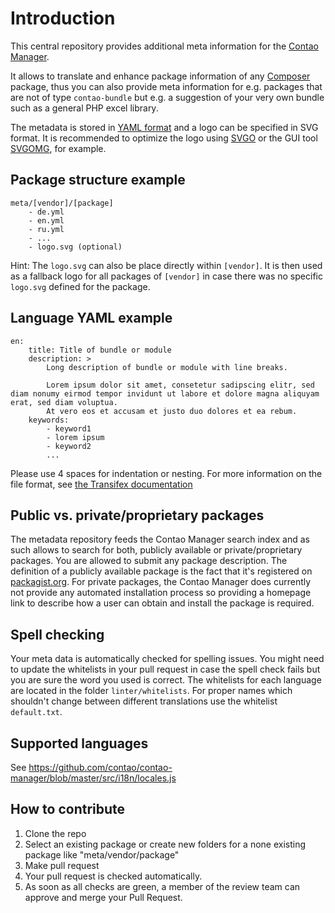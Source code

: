 # Introduction

This central repository provides additional meta information for the [Contao Manager][3].

It allows to translate and enhance package information of any [Composer][1] package, thus you can also
provide meta information for e.g. packages that are not of type `contao-bundle` but e.g. a suggestion of
your very own bundle such as a general PHP excel library.

The metadata is stored in [YAML format][4] and a logo can be specified in SVG format. It is recommended to 
optimize the logo using [SVGO][6] or the GUI tool [SVGOMG][7], for example.

## Package structure example

```
meta/[vendor]/[package]
    - de.yml
    - en.yml
    - ru.yml
    - ...
    - logo.svg (optional)
```

Hint: The `logo.svg` can also be place directly within `[vendor]`. It is then used as a fallback logo for all packages of
`[vendor]` in case there was no specific `logo.svg` defined for the package.

## Language YAML example

```
en:
    title: Title of bundle or module
    description: >
        Long description of bundle or module with line breaks.

        Lorem ipsum dolor sit amet, consetetur sadipscing elitr, sed diam nonumy eirmod tempor invidunt ut labore et dolore magna aliquyam erat, sed diam voluptua.
        At vero eos et accusam et justo duo dolores et ea rebum.
    keywords:
        - keyword1
        - lorem ipsum
        - keyword2
        ...
```


Please use 4 spaces for indentation or nesting.
For more information on the file format, see [the Transifex documentation][2]

## Public vs. private/proprietary packages

The metadata repository feeds the Contao Manager search index and as such allows to search for both, publicly available
or private/proprietary packages. You are allowed to submit any package description. The definition of a publicly available
package is the fact that it's registered on [packagist.org][5]. For private packages, the Contao Manager does currently
not provide any automated installation process so providing a homepage link to describe how a user can obtain and install
the package is required.

## Spell checking

Your meta data is automatically checked for spelling issues. You might need to update the whitelists in your
pull request in case the spell check fails but you are sure the word you used is correct. The whitelists for each language
are located in the folder `linter/whitelists`. For proper names which shouldn't change between different translations use the
 whitelist `default.txt`.

## Supported languages

See https://github.com/contao/contao-manager/blob/master/src/i18n/locales.js

## How to contribute

1. Clone the repo
2. Select an existing package or create new folders for a none existing package like "meta/vendor/package"
3. Make pull request
4. Your pull request is checked automatically.
5. As soon as all checks are green, a member of the review team can approve and merge your Pull Request.


[1]: https://getcomposer.org
[2]: https://docs.transifex.com/formats/yaml
[3]: https://github.com/contao/contao-manager
[4]: http://yaml.org
[5]: https://packagist.org
[6]: https://github.com/svg/svgo
[7]: https://jakearchibald.github.io/svgomg/
